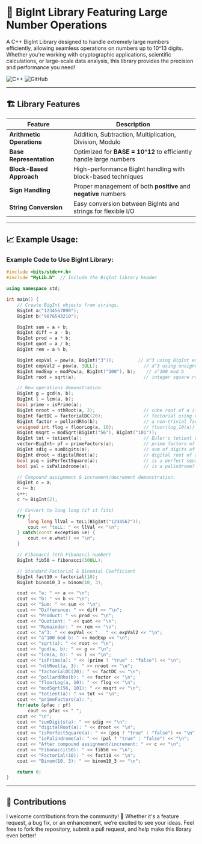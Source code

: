 # 🚀 BigInt Library Featuring Large Number Operations

A C++ BigInt Library designed to handle extremely large numbers efficiently, allowing seamless operations on numbers up to 10^13 digits. Whether you're working with cryptographic applications, scientific calculations, or large-scale data analysis, this library provides the precision and performance you need!

![C++](https://img.shields.io/badge/C%2B%2B-11%2B-blue.svg?style=flat-square&logo=c%2B%2B)
![GitHub](https://img.shields.io/badge/Repo-GitHub-black.svg?style=flat-square&logo=github)

---

## 🏗 Library Features

| Feature                      | Description                                                         |
|------------------------------|---------------------------------------------------------------------|
| **Arithmetic Operations**     | Addition, Subtraction, Multiplication, Division, Modulo            |
| **Base Representation**      | Optimized for **BASE = 10^12** to efficiently handle large numbers  |
| **Block-Based Approach**     | High-performance BigInt handling with block-based techniques       |
| **Sign Handling**            | Proper management of both **positive** and **negative** numbers    |
| **String Conversion**        | Easy conversion between BigInts and strings for flexible I/O       |

---

## 📈 Example Usage:

### Example Code to Use BigInt Library:

```cpp
#include <bits/stdc++.h>
#include "MyLib.h"  // Include the BigInt library header

using namespace std;

int main() {
    // Create BigInt objects from strings.
    BigInt a("1234567890");
    BigInt b("9876543210");

    BigInt sum = a + b;
    BigInt diff = a - b;
    BigInt prod = a * b;
    BigInt quot = a / b;
    BigInt rem = a % b;

    BigInt expVal = pow(a, BigInt("3"));         // a^3 using BigInt exponent
    BigInt expVal2 = pow(a, 3ULL);                 // a^3 using unsigned long long exponent
    BigInt modExp = modPow(a, BigInt("100"), b);    // a^100 mod b
    BigInt root = sqrt(a);                         // integer square root of a

    // New operations demonstration:
    BigInt g = gcd(a, b);
    BigInt l = lcm(a, b);
    bool prime = isPrime(a);
    BigInt nroot = nthRoot(a, 3);                  // cube root of a (floor)
    BigInt factDC = factorialDC(20);               // factorial using divide & conquer
    BigInt factor = pollardRho(b);                 // a non-trivial factor of b
    unsigned int flog = floorLog(a, 10);           // floor(log_10(a))
    BigInt msqrt = modSqrt(BigInt("56"), BigInt("101")); 
    BigInt tot = totient(a);                       // Euler's totient of a
    vector<BigInt> pf = primeFactors(a);           // prime factors of a
    BigInt sdig = sumDigits(a);                    // sum of digits of a
    BigInt droot = digitalRoot(a);                 // digital root of a
    bool psq = isPerfectSquare(a);                 // is a perfect square?
    bool pal = isPalindrome(a);                    // is a palindrome?

    // Compound assignment & increment/decrement demonstration.
    BigInt c = a;
    c += b;
    c++;
    c *= BigInt(2);

    // Convert to long long (if it fits)
    try {
        long long llVal = toLL(BigInt("1234567"));
        cout << "toLL: " << llVal << "\n";
    } catch(const exception &e) {
        cout << e.what() << "\n";
    }

    // Fibonacci (nth Fibonacci number)
    BigInt fib50 = fibonacci(50ULL);

    // Standard Factorial & Binomial Coefficient
    BigInt fact10 = factorial(10);
    BigInt binom10_3 = binom(10, 3);

    cout << "a: " << a << "\n";
    cout << "b: " << b << "\n";
    cout << "Sum: " << sum << "\n";
    cout << "Difference: " << diff << "\n";
    cout << "Product: " << prod << "\n";
    cout << "Quotient: " << quot << "\n";
    cout << "Remainder: " << rem << "\n";
    cout << "a^3: " << expVal << "   " << expVal2 << "\n";
    cout << "a^100 mod b: " << modExp << "\n";
    cout << "sqrt(a): " << root << "\n";
    cout << "gcd(a, b): " << g << "\n";
    cout << "lcm(a, b): " << l << "\n";
    cout << "isPrime(a): " << (prime ? "true" : "false") << "\n";
    cout << "nthRoot(a, 3): " << nroot << "\n";
    cout << "factorialDC(20): " << factDC << "\n";
    cout << "pollardRho(b): " << factor << "\n";
    cout << "floorLog(a, 10): " << flog << "\n";
    cout << "modSqrt(56, 101): " << msqrt << "\n";
    cout << "totient(a): " << tot << "\n";
    cout << "primeFactors(a): ";
    for(auto &pfac : pf)
        cout << pfac << " ";
    cout << "\n";
    cout << "sumDigits(a): " << sdig << "\n";
    cout << "digitalRoot(a): " << droot << "\n";
    cout << "isPerfectSquare(a): " << (psq ? "true" : "false") << "\n";
    cout << "isPalindrome(a): " << (pal ? "true" : "false") << "\n";
    cout << "After compound assignment/increment: " << c << "\n";
    cout << "Fibonacci(50): " << fib50 << "\n";
    cout << "Factorial(10): " << fact10 << "\n";
    cout << "Binom(10, 3): " << binom10_3 << "\n";

    return 0;
}
```

---
## 🚀 Contributions

I welcome contributions from the community! 🌱 Whether it's a feature request, a bug fix, or an enhancement, we’re excited to see your ideas. Feel free to fork the repository, submit a pull request, and help make this library even better!
